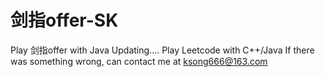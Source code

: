 # 剑指offer-SK
Play 剑指offer with Java
Updating.... Play Leetcode with C++/Java If there was something wrong, can contact me at ksong666@163.com
